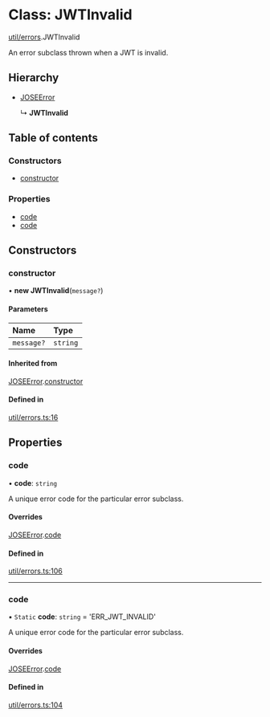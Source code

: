 # Class: JWTInvalid

[util/errors](../modules/util_errors.md).JWTInvalid

An error subclass thrown when a JWT is invalid.

## Hierarchy

- [JOSEError](util_errors.joseerror.md)

  ↳ **JWTInvalid**

## Table of contents

### Constructors

- [constructor](util_errors.jwtinvalid.md#constructor)

### Properties

- [code](util_errors.jwtinvalid.md#code)
- [code](util_errors.jwtinvalid.md#code)

## Constructors

### constructor

• **new JWTInvalid**(`message?`)

#### Parameters

| Name | Type |
| :------ | :------ |
| `message?` | `string` |

#### Inherited from

[JOSEError](util_errors.joseerror.md).[constructor](util_errors.joseerror.md#constructor)

#### Defined in

[util/errors.ts:16](https://github.com/panva/jose/blob/v3.13.0/src/util/errors.ts#L16)

## Properties

### code

• **code**: `string`

A unique error code for the particular error subclass.

#### Overrides

[JOSEError](util_errors.joseerror.md).[code](util_errors.joseerror.md#code)

#### Defined in

[util/errors.ts:106](https://github.com/panva/jose/blob/v3.13.0/src/util/errors.ts#L106)

___

### code

▪ `Static` **code**: `string` = 'ERR\_JWT\_INVALID'

A unique error code for the particular error subclass.

#### Overrides

[JOSEError](util_errors.joseerror.md).[code](util_errors.joseerror.md#code)

#### Defined in

[util/errors.ts:104](https://github.com/panva/jose/blob/v3.13.0/src/util/errors.ts#L104)
